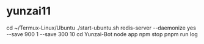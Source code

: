 # yunzai11
 cd ~/Termux-Linux/Ubuntu
./start-ubuntu.sh
redis-server --daemonize yes --save 900 1 --save 300 10
cd Yunzai-Bot
node app
npm stop
pnpm run log
